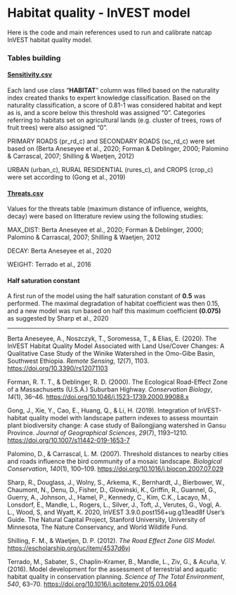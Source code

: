 # Habitat quality - InVEST model

Here is the code and main references used to run  and calibrate natcap InVEST habitat quality model.

### Tables building

#### [Sensitivity.csv](https://github.com/ValParCH/ValparCH/blob/main/habitat_quality/data/sensitivity.csv)

Each land use class “**HABITAT**” column was filled based on the naturality index created thanks to expert knowledge classification. Based on the naturality classification, a score of 0.81-1 was considered habitat and kept as is,  and a score below this threshold was assigned “0”. Categories referring to habitats set on agricultural lands (e.g. cluster of trees, rows of fruit trees) were also assigned “0”.

PRIMARY ROADS (pr_rd_c) and SECONDARY ROADS (sc_rd_c) were set based on (Berta Aneseyee et al., 2020; Forman & Deblinger, 2000; Palomino & Carrascal, 2007; Shilling & Waetjen, 2012)

URBAN (urban_c), RURAL RESIDENTIAL (rures_c), and CROPS (crop_c) were set according to (Gong et al., 2019)

#### [Threats.csv](https://github.com/ValParCH/ValparCH/blob/main/habitat_quality/data/threats.csv)

Values for the threats table (maximum distance of influence, weights, decay) were based on litterature review using the following studies: 

MAX_DIST: Berta Aneseyee et al., 2020; Forman & Deblinger, 2000; Palomino & Carrascal, 2007; Shilling & Waetjen, 2012

DECAY: Berta Aneseyee et al., 2020

WEIGHT: Terrado et al., 2016

#### Half saturation constant

A first run of the model using the half saturation constant of **0.5** was performed. The maximal degradation of habitat coefficient was then 0.15, and a new model was run based on half this maximum coefficient **(0.075)** as suggested by Sharp et al., 2020 



------


Berta Aneseyee, A., Noszczyk, T., Soromessa, T., & Elias, E. (2020). The InVEST Habitat Quality Model Associated with Land Use/Cover Changes: A Qualitative Case Study of the Winike Watershed in the Omo-Gibe Basin, Southwest Ethiopia. *Remote Sensing*, *12*(7), 1103. https://doi.org/10.3390/rs12071103

Forman, R. T. T., & Deblinger, R. D. (2000). The Ecological Road-Effect Zone of a Massachusetts (U.S.A.) Suburban Highway. *Conservation Biology*, *14*(1), 36–46. https://doi.org/10.1046/j.1523-1739.2000.99088.x

Gong, J., Xie, Y., Cao, E., Huang, Q., & Li, H. (2019). Integration of InVEST-habitat quality model with landscape pattern indexes to assess mountain plant biodiversity change: A case study of Bailongjiang watershed in Gansu Province. *Journal of Geographical Sciences*, *29*(7), 1193–1210. https://doi.org/10.1007/s11442-019-1653-7

Palomino, D., & Carrascal, L. M. (2007). Threshold distances to nearby cities and roads influence the bird community of a mosaic landscape. *Biological Conservation*, *140*(1), 100–109. https://doi.org/10.1016/j.biocon.2007.07.029

Sharp, R., Douglass, J., Wolny, S., Arkema, K., Bernhardt, J., Bierbower, W., Chaumont, N., Denu, D., Fisher, D., Glowinski, K., Griffin, R., Guannel, G., Guerry, A., Johnson, J., Hamel, P., Kennedy, C., Kim, C.K., Lacayo, M., Lonsdorf, E., Mandle, L., Rogers, L., Silver, J., Toft, J., Verutes, G., Vogl, A. L., Wood, S, and Wyatt, K. 2020, InVEST 3.9.0.post156+ug.g13ead8f User’s Guide. The Natural Capital Project, Stanford University, University of Minnesota, The Nature Conservancy, and World Wildlife Fund.

Shilling, F. M., & Waetjen, D. P. (2012). *The Road Effect Zone GIS Model*. https://escholarship.org/uc/item/4537d6vj

Terrado, M., Sabater, S., Chaplin-Kramer, B., Mandle, L., Ziv, G., & Acuña, V. (2016). Model development for the assessment of terrestrial and aquatic habitat quality in conservation planning. *Science of The Total Environment*, *540*, 63–70. https://doi.org/10.1016/j.scitotenv.2015.03.064

